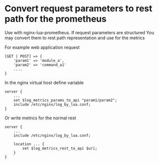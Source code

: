 # Convert request parameters to rest path for the prometheus

Use with nginx-lua-prometheus.
If request parameters are structured You may convert them to rest path representation and use for the metrics 

For example web application request

```
[GET | POST] => {
    'param1' => 'module_a',
    'param2' => 'command_a1'
    ....
}
```

In the nginx virtual host define variable

```
server {
    ...
    set $log_metrics_params_to_api "param1/param2";
    include /etc/nginx/log_by_lua.conf;
}
```

Or write metrics for the normal rest

```
server {
    ...
    include /etc/nginx/log_by_lua.conf;

    location ... {
        set $log_metrics_rest_to_api $uri;
    }
}
```
